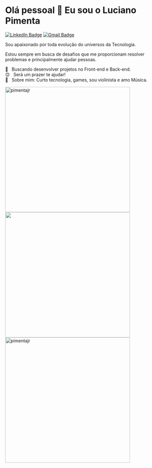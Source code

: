 # Olá pessoal 👋 Eu sou o Luciano Pimenta

[![LinkedIn Badge](https://img.shields.io/badge/-LinkedIn-363636?style=flat-square&logo=Linkedin&logoColor=00BFFF&link=https://www.linkedin.com/)](https://img.shields.io/badge/-LinkedIn-363636?style=flat-square&logo=Linkedin&logoColor=00BFFF&link=https://www.linkedin.com/) 
[![Gmail Badge](https://img.shields.io/badge/-Email-363636?style=flat-square&logo=Gmail&logoColor=FF6347&link=mailto:l.a.p.pimenta.j@gmail.com)](mailto:l.a.p.pimenta.j@gmail.com)

Sou apaixonado por toda evolução do universos da Tecnologia.

Estou sempre em busca de desafios que me proporcionam resolver problemas e principalmente ajudar pessoas.

 :purple_heart: &nbsp; Buscando desenvolver projetos no Front-end e Back-end.
 <br/> :blush: &nbsp; Será um prazer te ajudar! 
 <br/> 💬  &nbsp; Sobre mim: Curto tecnologia, games, sou violinista e amo Música. 



<img align="center" width="400px" src="https://github-readme-stats.vercel.app/api?username=pimentajr&show_icons=true&theme=dark" alt="pimentajr" />
<img width="400px" src="https://ik.imagekit.io/PimentaJR/Violin_Xr7GIpMgm.gif">
<img align="center" width="400px" src="https://github-readme-stats.vercel.app/api/top-langs/?username=pimentajr&layout=compact&theme=dark" alt="pimentajr" />


